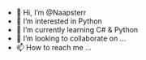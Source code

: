 - 👋 Hi, I’m @Naapsterr
- 👀 I’m interested in Python
- 🌱 I’m currently learning C# & Python
- 💞️ I’m looking to collaborate on ...
- 📫 How to reach me ...

<!---
Naapsterr/Naapsterr is a ✨ special ✨ repository because its `README.md` (this file) appears on your GitHub profile.
You can click the Preview link to take a look at your changes.
--->
